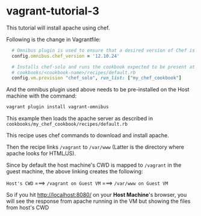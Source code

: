 # vagrant-tutorial-3

This tutorial will install apache using chef.

Following is the change in Vagrantfile:
```ruby
  # Omnibus plugin is used to ensure that a desired version of Chef is installed.
  config.omnibus.chef_version = '12.10.24'

  # Installs chef-solo and runs the cookbook expected to be present at
  # cookbooks/<cookbook-name>/recipes/default.rb
  config.vm.provision "chef_solo", run_list: ["my_chef_cookbook"]
```

And the omnibus plugin used above needs to be pre-installed on the Host machine with the command:
```bash
vagrant plugin install vagrant-omnibus
```

This example then loads the apache server as described in `cookbooks/my_chef_cookbook/recipes/default.rb`

This recipe uses chef commands to download and install apache.

Then the recipe links `/vagrant` to `/var/www` (Latter is the directory where apache looks for HTML/JS).

Since by default the host machine's CWD is mapped to `/vagrant` in the guest machine, the above linking creates the following:

`Host's CWD` ===> `/vagrant on Guest VM` ===>  `/var/www on Guest VM`

So if you hit [http://localhost:8080/](http://localhost:8080/) on your **Host Machine**'s browser, you will
see the response from apache running in the VM but showing the files from host's CWD
